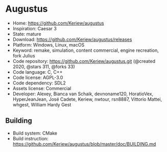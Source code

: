 # Augustus

- Home: https://github.com/Keriew/augustus
- Inspiration: Caesar 3
- State: mature
- Download: https://github.com/Keriew/augustus/releases
- Platform: Windows, Linux, macOS
- Keyword: remake, simulation, content commercial, engine recreation, fork Julius
- Code repository: https://github.com/Keriew/augustus.git (@created 2020, @stars 311, @forks 33)
- Code language: C, C++
- Code license: AGPL-3.0
- Code dependency: SDL2
- Assets license: Commercial
- Developer: Alexey, Bianca van Schaik, devnoname120, HoratioVex, HyperJeanJean, José Cadete, Keriew, nwtour, rsn8887, Vittorio Mattei, whgest, William Hardy Gest

## Building

- Build system: CMake
- Build instruction: https://github.com/Keriew/augustus/blob/master/doc/BUILDING.md
